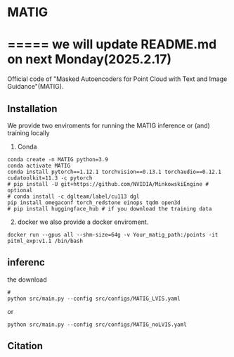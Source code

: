 # MATIG
=====
we will update README.md on next Monday(2025.2.17)
=====
Official code of "Masked Autoencoders for Point Cloud with Text and Image Guidance"(MATIG).

## Installation
We provide two enviroments for running the MATIG inference or (and) training locally
1. Conda 
```
conda create -n MATIG python=3.9
conda activate MATIG 
conda install pytorch==1.12.1 torchvision==0.13.1 torchaudio==0.12.1 cudatoolkit=11.3 -c pytorch
# pip install -U git+https://github.com/NVIDIA/MinkowskiEngine # optional
# conda install -c dglteam/label/cu113 dgl
pip install omegaconf torch_redstone einops tqdm open3d 
# pip install huggingface_hub # if you download the training data
```


2. docker
we also provide a docker enviroment. 
```shell
docker run --gpus all --shm-size=64g -v Your_matig_path:/points -it pitml_exp:v1.1 /bin/bash
```

## inferenc
the download
```shell
#
python src/main.py --config src/configs/MATIG_LVIS.yaml
```
or
```shell
python src/main.py --config src/configs/MATIG_noLVIS.yaml
```

## Citation

